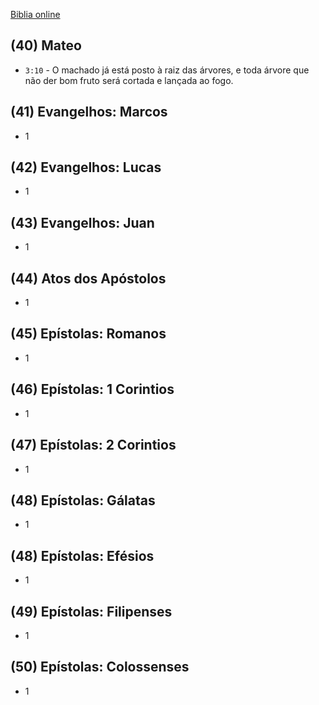 [Biblia online](https://www.bibliaon.com/novo_testamento/)


## (40) Mateo

- `3:10` - O machado já está posto à raiz das árvores, e toda árvore que não der bom fruto será cortada e lançada ao fogo.
  
## (41) Evangelhos: Marcos

- 1

## (42) Evangelhos: Lucas

- 1

## (43) Evangelhos: Juan

- 1
  
## (44) Atos dos Apóstolos

- 1
  
## (45) Epístolas: Romanos

- 1
  
## (46) Epístolas: 1 Corintios

- 1
  
## (47) Epístolas: 2 Corintios

- 1
  
## (48) Epístolas: Gálatas

- 1
  
## (48) Epístolas: Efésios

- 1
  
## (49) Epístolas: Filipenses

- 1
  
## (50) Epístolas: Colossenses

- 1
  


